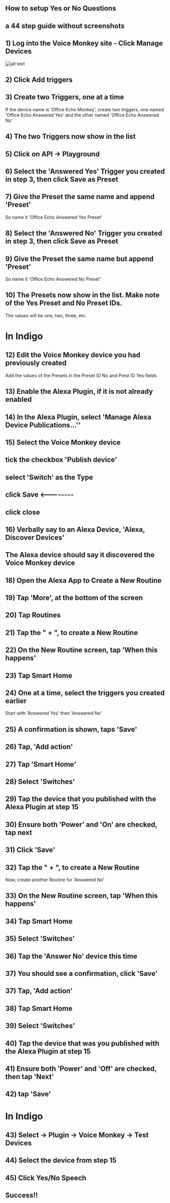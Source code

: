 
## How to setup Yes or No Questions

## a 44 step guide without screenshots

## 1) Log into the Voice Monkey site - Click Manage Devices

![alt text](https://voicemonkey.io)


## 2) Click Add triggers

## 3) Create two Triggers, one at a time

If the device name is 'Office Echo Monkey', create two triggers, one named 'Office Echo Answered Yes' and the other named 'Office Echo Answered No'

## 4) The two Triggers now show in the list

## 5) Click on API -> Playground

## 6) Select the 'Answered Yes' Trigger you created in step 3, then click Save as Preset

## 7) Give the Preset the same name and append 'Preset'

So name it 'Office Echo Answered Yes Preset' 

## 8) Select the 'Answered No' Trigger you created in step 3, then click Save as Preset


## 9) Give the Preset the same name but append 'Preset'

So name it 'Office Echo Answered No Preset'

## 10) The Presets now show in the list. Make note of the Yes Preset and No Preset IDs.

The values will be one, two, three, etc.


# In Indigo

## 12) Edit the Voice Monkey device you had previously created

Add the values of the Presets in the Preset ID No and Prest ID Yes fields

## 13) Enable the Alexa Plugin, if it is not already enabled


## 14) In the Alexa Plugin, select 'Manage Alexa Device Publications...''


## 15) Select the Voice Monkey device
## tick the checkbox 'Publish device'
## select 'Switch' as the Type
## click Save   <--------
## click close


## 16) Verbally say to an Alexa Device, 'Alexa, Discover Devices'
## The Alexa device should say it discovered the Voice Monkey device

## 18) Open the Alexa App to Create a New Routine

## 19) Tap 'More', at the bottom of the screen

## 20) Tap Routines

## 21) Tap the " + ", to create a New Routine

## 22) On the New Routine screen, tap 'When this happens'

## 23) Tap Smart Home


## 24) One at a time, select the triggers you created earlier

Start with 'Answered Yes' then 'Answered No'

## 25) A confirmation is shown, taps 'Save'

## 26) Tap, 'Add action'

## 27) Tap 'Smart Home'

## 28) Select 'Switches'

## 29) Tap the device that you published with the Alexa Plugin at step 15

## 30) Ensure both 'Power' and 'On' are checked, tap next

## 31) Click 'Save'

## 32) Tap the " + ", to create a New Routine

Now, create another Routine for 'Answered No'

## 33) On the New Routine screen, tap 'When this happens'

## 34) Tap Smart Home

## 35) Select 'Switches'

## 36) Tap the 'Answer No' device this time

## 37) You should see a confirmation, click 'Save'

## 37) Tap, 'Add action'

## 38) Tap Smart Home

## 39) Select 'Switches'

## 40) Tap the device that was you published with the Alexa Plugin at step 15

## 41) Ensure both 'Power' and 'Off' are checked, then tap 'Next'

## 42) tap 'Save'

# In Indigo

## 43) Select -> Plugin -> Voice Monkey -> Test Devices

## 44) Select the device from step 15


## 45) Click Yes/No Speech


## Success!!